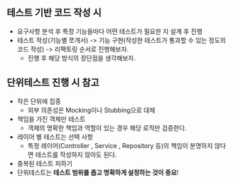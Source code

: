 ## 테스트 기반 코드 작성 시
- 요구사항 분석 후 특정 기능들마다 어떤 테스트가 필요한 지 설계 후 진행
- 테스트 작성(기능별 쪼개서) -> 기능 구현(작성한 테스트가 통과할 수 있는 정도의 코드 작성) -> 리팩토링 순서로 진행해보자.
  - 진행 후 해당 방식의 장단점을 생각해보자.

## 단위테스트 진행 시 참고
- 작은 단위에 집중
  - 외부 의존성은 Mocking이나 Stubbing으로 대체
- 책임을 가진 객체만 테스트
  - 객체의 명확한 책임과 역할이 있는 경우 해당 로직만 검증한다.
- 레이어 별 테스트는 선택 사항
  - 특정 레이어(Controller , Service , Repository 등)의 책임이 분명하지 않다면 테스트를 작성하지 않아도 된다.
- 중복된 테스트 피하기
- 단위테스트는 **테스트 범위를 좁고 명확하게 설정하는 것이 중요**!